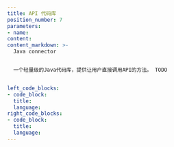 ```yaml
---
title: API 代码库
position_number: 7
parameters:
- name:
content:
content_markdown: >-
  Java connector


  一个轻量级的Java代码库，提供让用户直接调用API的方法。 TODO


left_code_blocks:
- code_block:
  title:
  language:
right_code_blocks:
- code_block:
  title:
  language:
---
```

